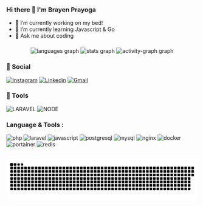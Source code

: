 ### Hi there 👋 I'm Brayen Prayoga

- 🔭 I’m currently working on my bed! 
- 🌱 I’m currently learning Javascript & Go
- 💬 Ask me about coding

###

<div align="center">
  <img src="https://github-readme-stats.vercel.app/api/top-langs?username=brayenprayoga&locale=en&hide_title=false&layout=compact&card_width=320&langs_count=5&theme=radical&hide_border=false" height="200" alt="languages graph"  />
  <img src="https://github-readme-stats.vercel.app/api?username=brayenprayoga&hide_title=false&hide_rank=true&show_icons=true&include_all_commits=true&count_private=true&disable_animations=false&theme=radical&locale=en&hide_border=false" height="200" alt="stats graph"  />
<!--   <img src="https://streak-stats.demolab.com?user=brayenprayoga&locale=en&mode=daily&theme=radical&hide_border=false&border_radius=5" height="270" alt="streak graph"  /> -->
  <img src="https://github-readme-activity-graph.vercel.app/graph?username=brayenprayoga&theme=redical&area=true" height="270" alt="activity-graph graph"  />
</div>

### 👨 Social

[![Instagram](https://img.shields.io/badge/Instagram-E4405F?style=for-the-badge&logo=instagram&logoColor=white)](https://www.instagram.com/brayenprayoga/?hl=en)
[![Linkedin](https://img.shields.io/badge/LinkedIn-0077B5?style=for-the-badge&logo=linkedin&logoColor=white)](https://www.linkedin.com/in/brayen-prayoga-6a6269170)
[![Gmail](https://img.shields.io/badge/gmail-EA4335?style=for-the-badge&logo=gmail&logoColor=white)]([https://www.linkedin.com/in/brayen-prayoga-6a6269170](https://mail.google.com/mail/u/0/?fs=1&to=brayenprayoga41@gmail.com&tf=cm))

### 🚀 Tools

<!--![NEST](https://img.shields.io/badge/NEST-white?style=for-the-badge&logo=nestjs&logoColor=E0234E)-->
![LARAVEL](https://img.shields.io/badge/LARAVEL-FF2D20?style=for-the-badge&logo=laravel&logoColor=white)
![NODE](https://img.shields.io/badge/nodejs-339933?style=for-the-badge&logo=nodedotjs&logoColor=white)

###

<!-- [![Top Langs](https://github-readme-stats.vercel.app/api/top-langs/?username=ikhsanheriyawan2404&layout=compact)](https://github.com/anuraghazra/github-readme-stats) -->

### Language & Tools :
<p>

  ![php](https://img.shields.io/badge/-777BB4?style=for-the-badge&logo=php&logoColor=white)
  ![laravel](https://img.shields.io/badge/-FF2D20?style=for-the-badge&logo=laravel&logoColor=white)
  ![javascript](https://img.shields.io/badge/-F7DF1E?style=for-the-badge&logo=javascript&logoColor=black)
  ![postgresql](https://img.shields.io/badge/-4169E1?style=for-the-badge&logo=postgresql&logoColor=black)
  ![mysql](https://img.shields.io/badge/-4479A1?style=for-the-badge&logo=mysql&logoColor=black)
  ![nginx](https://img.shields.io/badge/-009639?style=for-the-badge&logo=nginx&logoColor=white)
  ![docker](https://img.shields.io/badge/-2496ED?style=for-the-badge&logo=docker&logoColor=white)
  ![portainer](https://img.shields.io/badge/-13BEF9?style=for-the-badge&logo=portainer&logoColor=black)
  ![redis](https://img.shields.io/badge/-DC382D?style=for-the-badge&logo=redis&logoColor=black)
  
  <!--![GRAFANA](https://img.shields.io/badge/-F46800?style=for-the-badge&logo=grafana&logoColor=white)
  ![PROMETHEUS](https://img.shields.io/badge/-E6522C?style=for-the-badge&logo=prometheus&logoColor=white)
  ![K6](https://img.shields.io/badge/-7D64FF?style=for-the-badge&logo=k6&logoColor=white)
  ![socketdotio](https://img.shields.io/badge/-010101?style=for-the-badge&logo=socketdotio&logoColor=white)
  ![jenkins](https://img.shields.io/badge/-D24939?style=for-the-badge&logo=jenkins&logoColor=black)
  ![podman](https://img.shields.io/badge/-7C35A7?style=for-the-badge&logo=podman&logoColor=white)
  ![rabbitmq](https://img.shields.io/badge/-FF6600?style=for-the-badge&logo=rabbitmq&logoColor=white)
  ![typescript](https://img.shields.io/badge/-3178C6?style=for-the-badge&logo=typescript&logoColor=black)
  ![express](https://img.shields.io/badge/-000000?style=for-the-badge&logo=express&logoColor=white) -->
  
</p>
  
<div align="center">
  <br clear="both">
  <img src="https://raw.githubusercontent.com/brayenprayoga/brayenprayoga/output/snake.svg" alt="Snake animation" />
</div>
